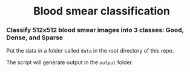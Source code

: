 <h1 align="center">Blood smear classification</h1>

### Classify 512x512 blood smear images into 3 classes: Good, Dense, and Sparse

Put the data in a folder called `data` in the root directory of this repo.

The script will generate output in the `output` folder.